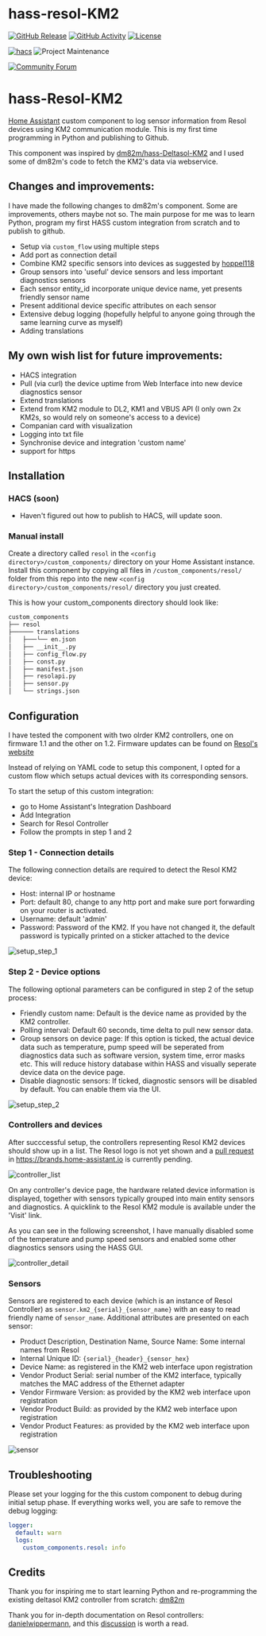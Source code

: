<!-- prettier-ignore -->

# hass-resol-KM2
[![GitHub Release][releases-shield]][releases]
[![GitHub Activity][commits-shield]][commits]
[![License][license-shield]][license]

[![hacs][hacsbadge]][hacs]
![Project Maintenance][maintenance-shield]

[![Community Forum][forum-shield]][forum]


# hass-Resol-KM2

[Home Assistant](https://home-assistant.io/) custom component to log sensor information from Resol devices using KM2 communication module. This is my first time programming in Python and publishing to Github. 

This component was inspired by [dm82m/hass-Deltasol-KM2](https://github.com/dm82m/hass-Deltasol-KM2/) and I used some of dm82m's code to fetch the KM2's data via webservice. 

## Changes and improvements:
I have made the following changes to dm82m's component. Some are improvements, others maybe not so. The main purpose for me was to learn Python, program my first HASS custom integration from scratch and to publish to github.

- Setup via `custom_flow` using multiple steps
- Add port as connection detail
- Combine KM2 specific sensors into devices as suggested by [hoppel118](https://github.com/dm82m/hass-Deltasol-KM2/issues/24)
- Group sensors into 'useful' device sensors and less important diagnostics sensors
- Each sensor entity_id incorporate unique device name, yet presents friendly sensor name
- Present additional device specific attributes on each sensor
- Extensive debug logging (hopefully helpful to anyone going through the same learning curve as myself)
- Adding translations


## My own wish list for future improvements:
- HACS integration
- Pull (via curl) the device uptime from Web Interface into new device diagnostics sensor
- Extend translations
- Extend from KM2 module to DL2, KM1 and VBUS API (I only own 2x KM2s, so would rely on someone's access to a device)
- Companian card with visualization
- Logging into txt file
- Synchronise device and integration 'custom name'
- support for https

## Installation

### HACS (soon)

- Haven't figured out how to publish to HACS, will update soon.

### Manual install

Create a directory called `resol` in the `<config directory>/custom_components/` directory on your Home Assistant instance. Install this component by copying all files in `/custom_components/resol/` folder from this repo into the new `<config directory>/custom_components/resol/` directory you just created.

This is how your custom_components directory should look like:

```bash
custom_components
├── resol
├────── translations
│   ├───└── en.json
│   ├── __init__.py
│   ├── config_flow.py
│   ├── const.py
│   ├── manifest.json
│   ├── resolapi.py
│   ├── sensor.py
│   └── strings.json  
```

## Configuration

I have tested the component with two olrder KM2 controllers, one on firmware 1.1 and the other on 1.2. Firmware updates can be found on [Resol's website](https://www.resol.de/en/produktdetail/209)

Instead of relying on YAML code to setup this component, I opted for a custom flow which setups actual devices with its corresponding sensors. 

To start the setup of this custom integration:
- go to Home Assistant's Integration Dashboard
- Add Integration
- Search for Resol Controller
- Follow the prompts in step 1 and 2

### Step 1 - Connection details
The following connection details are required to detect the Resol KM2 device:
- Host: internal IP or hostname
- Port: default 80, change to any http port and make sure port forwarding on your router is activated.
- Username: default 'admin'
- Password: Password of the KM2. If you have not changed it, the default password is typically printed on a sticker attached to the device
  
![setup_step_1](documentation/setup_step_1.jpg)

### Step 2 - Device options
The following optional parameters can be configured in step 2 of the setup process:
- Friendly custom name: Default is the device name as provided by the KM2 controller.
- Polling interval: Default 60 seconds, time delta to pull new sensor data. 
- Group sensors on device page: If this option is ticked, the actual device data such as temperature, pump speed will be seperated from diagnostics data such as software version, system time, error masks etc. This will reduce history database within HASS and visually seperate device data on the device page.
- Disable diagnostic sensors: If ticked, diagnostic sensors will be disabled by default. You can enable them via the UI.
  
![setup_step_2](documentation/setup_step_2.jpg)

### Controllers and devices
After succcessful setup, the controllers representing Resol KM2 devices should show up in a list. The Resol logo is not yet shown and a [pull request](https://github.com/home-assistant/brands/pull/4904) in https://brands.home-assistant.io is currently pending.

![controller_list](documentation/controller_list.jpg)

On any controller's device page, the hardware related device information is displayed, together with sensors typically grouped into main entity sensors and diagnostics. A quicklink to the Resol KM2 module is available under the 'Visit' link. 

As you can see in the following screenshot, I have manually disabled some of the temperature and pump speed sensors and enabled some other diagnostics sensors using the HASS GUI.

![controller_detail](documentation/controller_detail.jpg)

### Sensors
Sensors are registered to each device (which is an instance of Resol Controller) as `sensor.km2_{serial}_{sensor_name}` with an easy to read friendly name of `sensor_name`. Additional attributes are presented on each sensor:
- Product Description, Destination Name, Source Name: Some internal names from Resol
- Internal Unique ID: `{serial}_{header}_{sensor_hex}`
- Device Name: as registered in the KM2 web interface upon registration
- Vendor Product Serial: serial number of the KM2 interface, typically matches the MAC address of the Ethernet adapter
- Vendor Firmware Version: as provided by the KM2 web interface upon registration
- Vendor Product Build: as provided by the KM2 web interface upon registration
- Vendor Product Features: as provided by the KM2 web interface upon registration
  
![sensor](documentation/sensor.jpg)


## Troubleshooting
Please set your logging for the this custom component to debug during initial setup phase. If everything works well, you are safe to remove the debug logging:
```yaml
logger:
  default: warn
  logs:
    custom_components.resol: info
```

## Credits

Thank you for inspiring me to start learning Python and re-programming the existing deltasol KM2 controller from scratch: [dm82m](https://github.com/dm82m)

Thank you for in-depth documentation on Resol controllers: [danielwippermann](https://github.com/danielwippermann), and this [discussion](https://github.com/danielwippermann/resol-vbus/issues/32) is worth a read.








[releases-shield]: https://img.shields.io/github/release/evercape/hass-resol-KM2.svg?style=for-the-badge
[releases]: https://github.com/evercape/hass-resol-KM2/releases

[commits-shield]: https://img.shields.io/github/commit-activity/y/evercape/hass-resol-KM2?style=for-the-badge
[commits]: https://github.com/evercape/hass-resol-KM2/commits/master

[license-shield]: https://img.shields.io/github/license/evercape/hass-resol-KM2.svg?style=for-the-badge
[license]: https://github.com/evercape/hass-resol-KM2/blob/main/LICENSE

[hacs]: https://github.com/custom-components/hacs
[hacsbadge]: https://img.shields.io/badge/HACS-Custom-orange.svg?style=for-the-badge

[maintenance-shield]: https://img.shields.io/badge/maintainer-Martin%20%40evercape-blue.svg?style=for-the-badge

[buymecoffee]: https://www.buymeacoffee.com/evercape
[buymecoffeebadge]: https://img.shields.io/badge/buy%20me%20a%20coffee-donate-yellow.svg?style=for-the-badge

[forum-shield]: https://img.shields.io/badge/community-forum-brightgreen.svg?style=for-the-badge
[forum]: https://community.home-assistant.io/t/resol-km2/
